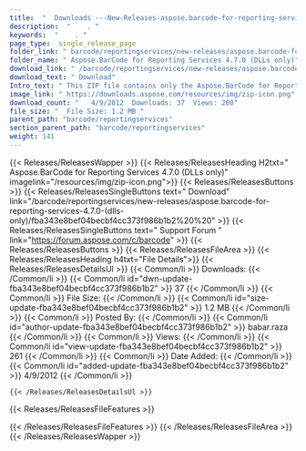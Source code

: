 ```yaml
---
title:  "  Downloads ---New-Releases-aspose.barcode-for-reporting-services-4.7.0-(dlls-only) . " 
description:  "    . " 
keywords:  "    . " 
page_type:  single_release_page
folder_link: " barcode/reportingservices/new-releases/aspose.barcode-for-reporting-services-4.7.0-(dlls-only)/"
folder_name: " Aspose.BarCode for Reporting Services 4.7.0 (DLLs only)"
download_link: " /barcode/reportingservices/new-releases/aspose.barcode-for-reporting-services-4.7.0-(dlls-only)/fba343e8bef04becbf4cc373f986b1b2"
download_text: " Download"
Intro_text: " This ZIP file contains only the Aspose.BarCode for Reporting Services assemblies..."
image_link: " https://downloads.aspose.com/resources/img/zip-icon.png"
download_count: "   4/9/2012  Downloads: 37  Views: 260"
file_size: "  File Size: 1.2 MB "
parent_path: "barcode/reportingservices"
section_parent_path: "barcode/reportingservices"
weight: 141 
---
```


{{< Releases/ReleasesWapper >}}
  {{< Releases/ReleasesHeading H2txt=" Aspose.BarCode for Reporting Services 4.7.0 (DLLs only)" imagelink="/resources/img/zip-icon.png">}}
  {{< Releases/ReleasesButtons >}}
    {{< Releases/ReleasesSingleButtons text=" Download" link="/barcode/reportingservices/new-releases/aspose.barcode-for-reporting-services-4.7.0-(dlls-only)/fba343e8bef04becbf4cc373f986b1b2%20%20" >}}
    {{< Releases/ReleasesSingleButtons text=" Support Forum " link="https://forum.aspose.com/c/barcode" >}}
  {{< Releases/ReleasesButtons >}}
  {{< Releases/ReleasesFileArea >}}
    {{< Releases/ReleasesHeading h4txt="File Details">}}
    {{< Releases/ReleasesDetailsUl >}}
            {{< Common/li  >}} Downloads: {{< /Common/li >}} 
      {{< Common/li id="dwn-update-fba343e8bef04becbf4cc373f986b1b2" >}} 37 {{< /Common/li >}} 
      {{< Common/li  >}} File Size: {{< /Common/li >}} 
      {{< Common/li id="size-update-fba343e8bef04becbf4cc373f986b1b2" >}} 1.2 MB {{< /Common/li >}} 
      {{< Common/li  >}} Posted By: {{< /Common/li >}} 
      {{< Common/li id="author-update-fba343e8bef04becbf4cc373f986b1b2" >}} babar.raza {{< /Common/li >}} 
      {{< Common/li  >}} Views: {{< /Common/li >}} 
      {{< Common/li id="view-update-fba343e8bef04becbf4cc373f986b1b2" >}} 261 {{< /Common/li >}} 
      {{< Common/li  >}} Date Added: {{< /Common/li >}} 
      {{< Common/li id="added-update-fba343e8bef04becbf4cc373f986b1b2" >}} 4/9/2012 {{< /Common/li >}} 

    {{< /Releases/ReleasesDetailsUl >}}

  {{< Releases/ReleasesFileFeatures >}}
      
  {{< /Releases/ReleasesFileFeatures >}}
 {{< /Releases/ReleasesFileArea >}}
{{< /Releases/ReleasesWapper >}}


